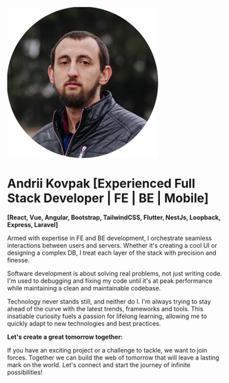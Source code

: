 <img src="./logo.png" alt="Logo"/>

# Andrii Kovpak [Experienced Full Stack Developer | FE | BE | Mobile]

**[React, Vue, Angular, Bootstrap, TailwindCSS, Flutter, NestJs, Loopback, Express, Laravel]**


Armed with expertise in FE and BE development, I orchestrate seamless interactions between users and servers. Whether it's creating a cool UI or designing a complex DB, I treat each layer of the stack with precision and finesse.

Software development is about solving real problems, not just writing code. I'm used to debugging and fixing my code until it's at peak performance while maintaining a clean and maintainable codebase.

Technology never stands still, and neither do I. I'm always trying to stay ahead of the curve with the latest trends, frameworks and tools. This insatiable curiosity fuels a passion for lifelong learning, allowing me to quickly adapt to new technologies and best practices.

**Let's create a great tomorrow together:**

If you have an exciting project or a challenge to tackle, we want to join forces. Together we can build the web of tomorrow that will leave a lasting mark on the world. Let's connect and start the journey of infinite possibilities!
